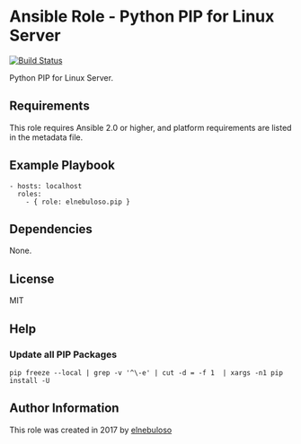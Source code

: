 # Ansible Role - Python PIP for Linux Server

[![Build Status](https://travis-ci.org/elnebuloso/ansible-role-pip.svg?branch=master)](https://travis-ci.org/elnebuloso/ansible-role-pip)

Python PIP for Linux Server.

## Requirements

This role requires Ansible 2.0 or higher, and platform requirements are listed in the metadata file.

## Example Playbook

```
- hosts: localhost
  roles:
    - { role: elnebuloso.pip }
```

## Dependencies

None.

##  License

MIT

## Help

### Update all PIP Packages

```
pip freeze --local | grep -v '^\-e' | cut -d = -f 1  | xargs -n1 pip install -U
```

##  Author Information

This role was created in 2017 by [elnebuloso](https://github.com/elnebuloso/)